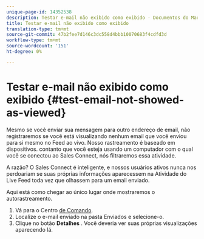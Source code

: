 ```yaml
---
unique-page-id: 14352538
description: Testar e-mail não exibido como exibido - Documentos do Marketing - Documentação do produto
title: Testar e-mail não exibido como exibido
translation-type: tm+mt
source-git-commit: 47b2fee7d146c3dc558d4bbb10070683f4cdfd3d
workflow-type: tm+mt
source-wordcount: '151'
ht-degree: 0%

---
```



# Testar e-mail não exibido como exibido {#test-email-not-showed-as-viewed}

Mesmo se você enviar sua mensagem para outro endereço de email, não registraremos se você está visualizando nenhum email que você enviou para si mesmo no Feed ao vivo. Nosso rastreamento é baseado em dispositivos. contanto que você esteja usando um computador com o qual você se conectou ao Sales Connect, nós filtraremos essa atividade.

A razão? O Sales Connect é inteligente, e nossos usuários ativos nunca nos perdoariam se suas próprias informações aparecessem na Atividade do Live Feed toda vez que olhassem para um email enviado.

Aqui está como chegar ao único lugar onde mostraremos o autorastreamento.

1. Vá para o Centro [de Comando](http://toutapp.com/next#emails/command_center).
1. Localize o e-mail enviado na pasta Enviados e selecione-o.
1. Clique no botão **Detalhes** . Você deveria ver suas próprias visualizações aparecendo lá.

